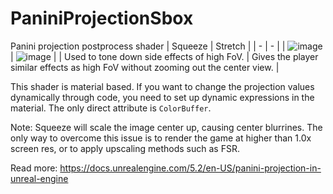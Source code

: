# PaniniProjectionSbox
Panini projection postprocess shader
| Squeeze | Stretch |
| - | - |
| ![image](https://github.com/kristiker/PaniniProjectionSbox/assets/26466974/a85def97-d811-47df-90a9-70c9679f357f) | ![image](https://github.com/kristiker/PaniniProjectionSbox/assets/26466974/d9bc6f02-4580-4b47-855f-aeaa273d2d3e)  |
| Used to tone down side effects of high FoV. | Gives the player similar effects as high FoV without zooming out the center view. |


This shader is material based. If you want to change the projection values dynamically through code, you need to set up dynamic expressions in the material. The only direct attribute is `ColorBuffer`.

Note: Squeeze will scale the image center up, causing center blurrines. The only way to overcome this issue is to render the game at higher than 1.0x screen res, or to apply upscaling methods such as FSR.

Read more: https://docs.unrealengine.com/5.2/en-US/panini-projection-in-unreal-engine
